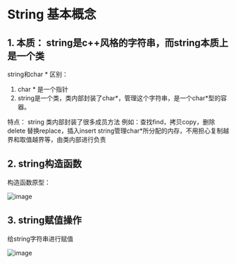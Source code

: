 
# String 基本概念

## 1. 本质： string是c++风格的字符串，而string本质上是一个类

string和char * 区别：
1. char * 是一个指针
2. string是一个类，类内部封装了char*，管理这个字符串，是一个char*型的容器。

特点：
string 类内部封装了很多成员方法
例如：查找find，拷贝copy，删除delete 替换replace，插入insert
string管理char*所分配的内存，不用担心复制越界和取值越界等，由类内部进行负责

## 2. string构造函数

构造函数原型：

![image](https://user-images.githubusercontent.com/38579506/128685566-b00fc765-09ce-46b3-a99d-f5c4ce92196c.png)

## 3. string赋值操作

给string字符串进行赋值

![image](https://user-images.githubusercontent.com/38579506/128688747-e0704ade-9923-403f-9464-9b59dbe154d1.png)

